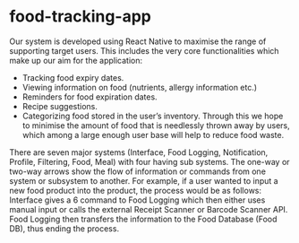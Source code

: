 # food-tracking-app
 Our system is developed using React Native to maximise the range of supporting target users.
 This includes the very core functionalities which make up our aim for the application: 
- Tracking food expiry dates.
- Viewing information on food (nutrients, allergy information etc.)
- Reminders for food expiration dates.
- Recipe suggestions.
- Categorizing food stored in the user’s inventory.
 Through this we hope to minimise the amount of food that is needlessly thrown away by users, which 
among a large enough user base will help to reduce food waste.

 There are seven major systems  (Interface, Food Logging, Notification, Profile, Filtering, Food, Meal) with four having sub systems. The one-way or  two-way arrows show the flow of information or commands from one system or subsystem to another. For example,  if a user wanted to input a new food product into the product, the process would be as follows: Interface gives a  6 command to Food Logging which then either uses manual input or calls the external Receipt Scanner or Barcode  Scanner API. Food Logging then transfers the information to the Food Database (Food DB), thus ending the process. 
